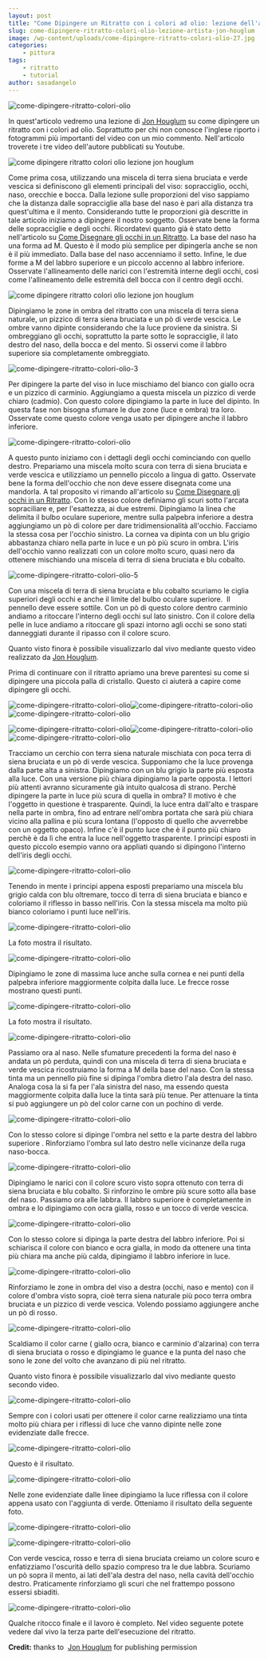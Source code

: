 ```yaml
---
layout: post
title: "Come Dipingere un Ritratto con i colori ad olio: lezione dell'artista Jon Houglum"
slug: come-dipingere-ritratto-colori-olio-lezione-artista-jon-houglum
image: /wp-content/uploads/come-dipingere-ritratto-colori-olio-27.jpg
categories:
    - pittura
tags:
    - ritratto
    - tutorial
author: sasadangelo
---
```


![come-dipingere-ritratto-colori-olio](https://www.disegnoepittura.it/wp-content/uploads/come-dipingere-ritratto-colori-olio-27.jpg "come-dipingere-ritratto-colori-olio")

In quest'articolo vedremo una lezione di [Jon Houglum](http://www.houglumfineart.com/) su come dipingere un ritratto con i colori ad olio. Soprattutto per chi non conosce l'inglese riporto i fotogrammi più importanti del video con un mio commento. Nell'articolo troverete i tre video dell'autore pubblicati su Youtube.

![come dipingere ritratto colori olio lezione jon houglum](https://www.disegnoepittura.it/wp-content/uploads/portrait-1.jpg "come dipingere ritratto colori olio lezione jon houglum")

Come prima cosa, utilizzando una miscela di terra siena bruciata e verde vescica si definiscono gli elementi principali del viso: sopracciglio, occhi, naso, orecchie e bocca. Dalla lezione sulle proporzioni del viso sappiamo che la distanza dalle sopracciglie alla base del naso è pari alla distanza tra quest'ultima e il mento. Considerando tutte le proporzioni già descritte in tale articolo iniziamo a dipingere il nostro soggetto. Osservate bene la forma delle sopracciglie e degli occhi. Ricordatevi quanto già è stato detto nell'articolo su [Come Disegnare gli occhi in un Ritratto](https://www.disegnoepittura.it/come-disegnare-occhi-ritratto/). La base del naso ha una forma ad M. Questo è il modo più semplice per dipingerla anche se non è il più immediato. Dalla base del naso accenniamo il setto. Infine, le due forme a M del labbro superiore e un piccolo accenno al labbro inferiore. Osservate l'allineamento delle narici con l'estremità interne degli occhi, così come l'allineamento delle estremità dell bocca con il centro degli occhi.

![come dipingere ritratto colori olio lezione jon houglum](https://www.disegnoepittura.it/wp-content/uploads/portrait-2.jpg "come dipingere ritratto colori olio lezione jon houglum")

Dipingiamo le zone in ombra del ritratto con una miscela di terra siena naturale, un pizzico di terra siena bruciata e un pò di verde vescica. Le ombre vanno dipinte considerando che la luce proviene da sinistra. Si ombreggiano gli occhi, soprattutto la parte sotto le sopracciglie, il lato destro del naso, della bocca e del mento. Si osservi come il labbro  superiore sia completamente ombreggiato.

![come-dipingere-ritratto-colori-olio-3](https://www.disegnoepittura.it/wp-content/uploads/come-dipingere-ritratto-colori-olio-3.jpg "come-dipingere-ritratto-colori-olio")

Per dipingere la parte del viso in luce mischiamo del bianco con giallo ocra e un pizzico di carminio. Aggiungiamo a questa miscela un pizzico di verde chiaro (cadmio). Con questo colore dipingiamo la parte in luce del dipinto. In questa fase non bisogna sfumare le due zone (luce e ombra) tra loro. Osservate come questo colore venga usato per dipingere anche il labbro inferiore.

![come-dipingere-ritratto-colori-olio](https://www.disegnoepittura.it/wp-content/uploads/come-dipingere-ritratto-colori-olio-4.jpg "come-dipingere-ritratto-colori-olio-4")

A questo punto iniziamo con i dettagli degli occhi cominciando con quello destro. Prepariamo una miscela molto scura con terra di siena bruciata e verde vescica e utilizziamo un pennello piccolo a lingua di gatto. Osservate bene la forma dell'occhio che non deve essere disegnata come una mandorla. A tal proposito vi rimando all'articolo su [Come Disegnare gli occhi in un Ritratto](https://www.disegnoepittura.it/come-disegnare-occhi-ritratto/). Con lo stesso colore definiamo gli scuri sotto l'arcata sopraciliare e, per l'esattezza, ai due estremi. Dipingiamo la linea che delimita il bulbo oculare superiore, mentre sulla palpebra inferiore a destra aggiungiamo un pò di colore per dare tridimensionalità all'occhio. Facciamo la stessa cosa per l'occhio sinistro. La cornea va dipinta con un blu grigio abbastanza chiaro nella parte in luce e un pò più scuro in ombra. L'iris dell'occhio vanno realizzati con un colore molto scuro, quasi nero da ottenere mischiando una miscela di terra di siena bruciata e blu cobalto.

![come-dipingere-ritratto-colori-olio-5](https://www.disegnoepittura.it/wp-content/uploads/come-dipingere-ritratto-colori-olio-5.jpg "come-dipingere-ritratto-colori-olio")

Con una miscela di terra di siena bruciata e blu cobalto scuriamo le ciglia superiori degli occhi e anche il limite del bulbo oculare superiore.  Il pennello deve essere sottile. Con un pò di questo colore dentro carminio andiamo a ritoccare l'interno degli occhi sul lato sinistro. Con il colore della pelle in luce andiamo a ritoccare gli spazi intorno agli occhi se sono stati danneggiati durante il ripasso con il colore scuro.

Quanto visto finora è possibile visualizzarlo dal vivo mediante questo video realizzato da [Jon Houglum](http://www.houglumfineart.com/).

Prima di continuare con il ritratto apriamo una breve parentesi su come si dipingere una piccola palla di cristallo. Questo ci aiuterà a capire come dipingere gli occhi.

![come-dipingere-ritratto-colori-olio](https://www.disegnoepittura.it/wp-content/uploads/come-dipingere-ritratto-colori-olio-6.jpg "come-dipingere-ritratto-colori-olio")![come-dipingere-ritratto-colori-olio](https://www.disegnoepittura.it/wp-content/uploads/come-dipingere-ritratto-colori-olio-7.jpg "come-dipingere-ritratto-colori-olio")![come-dipingere-ritratto-colori-olio](https://www.disegnoepittura.it/wp-content/uploads/come-dipingere-ritratto-colori-olio-8.jpg "come-dipingere-ritratto-colori-olio")

![come-dipingere-ritratto-colori-olio](https://www.disegnoepittura.it/wp-content/uploads/come-dipingere-ritratto-colori-olio-9.jpg "come-dipingere-ritratto-colori-olio")![come-dipingere-ritratto-colori-olio](https://www.disegnoepittura.it/wp-content/uploads/come-dipingere-ritratto-colori-olio-10.jpg "come-dipingere-ritratto-colori-olio")![come-dipingere-ritratto-colori-olio](https://www.disegnoepittura.it/wp-content/uploads/come-dipingere-ritratto-colori-olio-11.jpg "come-dipingere-ritratto-colori-olio")

Tracciamo un cerchio con terra siena naturale mischiata con poca terra di siena bruciata e un pò di verde vescica. Supponiamo che la luce provenga dalla parte alta a sinistra. Dipingiamo con un blu grigio la parte più esposta alla luce. Con una versione più chiara dipingiamo la parte opposta. I lettori più attenti avranno sicuramente già intuito qualcosa di strano. Perchè dipingere la parte in luce più scura di quella in ombra? Il motivo è che l'oggetto in questione è trasparente. Quindi, la luce entra dall'alto e traspare nella parte in ombra, fino ad entrare nell'ombra portata che sarà più chiara vicino alla pallina e più scura lontana (l'opposto di quello che avverrebbe con un oggetto opaco). Infine c'è il punto luce che è il punto più chiaro perchè è da lì che entra la luce nell'oggetto trasparente. I principi esposti in questo piccolo esempio vanno ora appliati quando si dipingono l'interno dell'iris degli occhi.

![come-dipingere-ritratto-colori-olio](https://www.disegnoepittura.it/wp-content/uploads/come-dipingere-ritratto-colori-olio-12.jpg "come-dipingere-ritratto-colori-olio")

Tenendo in mente i principi appena esposti prepariamo una miscela blu grigio calda con blu oltremare, tocco di terra di siena bruciata e bianco e coloriamo il riflesso in basso nell'iris. Con la stessa miscela ma molto più bianco coloriamo i punti luce nell'iris.

![come-dipingere-ritratto-colori-olio](https://www.disegnoepittura.it/wp-content/uploads/come-dipingere-ritratto-colori-olio-13.jpg "come-dipingere-ritratto-colori-olio")

La foto mostra il risultato.

![come-dipingere-ritratto-colori-olio](https://www.disegnoepittura.it/wp-content/uploads/come-dipingere-ritratto-colori-olio-14.jpg "come-dipingere-ritratto-colori-olio")

Dipingiamo le zone di massima luce anche sulla cornea e nei punti della palpebra inferiore maggiormente colpita dalla luce. Le frecce rosse mostrano questi punti.

![come-dipingere-ritratto-colori-olio](https://www.disegnoepittura.it/wp-content/uploads/come-dipingere-ritratto-colori-olio-15.jpg "come-dipingere-ritratto-colori-olio")

La foto mostra il risultato.

![come-dipingere-ritratto-colori-olio](https://www.disegnoepittura.it/wp-content/uploads/come-dipingere-ritratto-colori-olio-16.jpg "come-dipingere-ritratto-colori-olio")

Passiamo ora al naso. Nelle sfumature precedenti la forma del naso è andata un pò perduta, quindi con una miscela di terra di siena bruciata e verde vescica ricostruiamo la forma a M della base del naso. Con la stessa tinta ma un pennello più fine si dipinga l'ombra dietro l'ala destra del naso. Analoga cosa la si fa per l'ala sinistra del naso, ma essendo questa maggiormente colpita dalla luce la tinta sarà più tenue. Per attenuare la tinta si può aggiungere un pò del color carne con un pochino di verde.

![come-dipingere-ritratto-colori-olio](https://www.disegnoepittura.it/wp-content/uploads/come-dipingere-ritratto-colori-olio-17.jpg "come-dipingere-ritratto-colori-olio")

Con lo stesso colore si dipinge l'ombra nel setto e la parte destra del labbro superiore . Rinforziamo l'ombra sul lato destro nelle vicinanze della ruga naso-bocca.

![come-dipingere-ritratto-colori-olio](https://www.disegnoepittura.it/wp-content/uploads/come-dipingere-ritratto-colori-olio-18.jpg "come-dipingere-ritratto-colori-olio")

Dipingiamo le narici con il colore scuro visto sopra ottenuto con terra di siena bruciata e blu cobalto. Si rinforzino le ombre più scure sotto alla base del naso. Passiamo ora alle labbra. Il labbro superiore è completamente in ombra e lo dipingiamo con ocra gialla, rosso e un tocco di verde vescica.

![come-dipingere-ritratto-colori-olio](https://www.disegnoepittura.it/wp-content/uploads/come-dipingere-ritratto-colori-olio-19.jpg "come-dipingere-ritratto-colori-olio")

Con lo stesso colore si dipinga la parte destra del labbro inferiore. Poi si schiarisca il colore con bianco e ocra gialla, in modo da ottenere una tinta più chiara ma anche più calda, dipingiamo il labbro inferiore in luce.

![come-dipingere-ritratto-colori-olio](https://www.disegnoepittura.it/wp-content/uploads/come-dipingere-ritratto-colori-olio-20.jpg "come-dipingere-ritratto-colori-olio")

Rinforziamo le zone in ombra del viso a destra (occhi, naso e mento) con il colore d'ombra visto sopra, cioè terra siena naturale più poco terra ombra bruciata e un pizzico di verde vescica. Volendo possiamo aggiungere anche un pò di rosso.

![come-dipingere-ritratto-colori-olio](https://www.disegnoepittura.it/wp-content/uploads/come-dipingere-ritratto-colori-olio-21.jpg "come-dipingere-ritratto-colori-olio")

Scaldiamo il color carne ( giallo ocra, bianco e carminio d'alzarina) con terra di siena bruciata o rosso e dipingiamo le guance e la punta del naso che sono le zone del volto che avanzano di più nel ritratto.

Quanto visto finora è possibile visualizzarlo dal vivo mediante questo secondo video.

![come-dipingere-ritratto-colori-olio](https://www.disegnoepittura.it/wp-content/uploads/come-dipingere-ritratto-colori-olio-22.jpg "come-dipingere-ritratto-colori-olio")

Sempre con i colori usati per ottenere il color carne realizziamo una tinta molto più chiara per i riflessi di luce che vanno dipinte nelle zone evidenziate dalle frecce.

![come-dipingere-ritratto-colori-olio](https://www.disegnoepittura.it/wp-content/uploads/come-dipingere-ritratto-colori-olio-23.jpg)

Questo è il risultato.

![come-dipingere-ritratto-colori-olio](https://www.disegnoepittura.it/wp-content/uploads/come-dipingere-ritratto-colori-olio-24.jpg "come-dipingere-ritratto-colori-olio")

Nelle zone evidenziate dalle linee dipingiamo la luce riflessa con il colore appena usato con l'aggiunta di verde. Otteniamo il risultato della seguente foto.

![come-dipingere-ritratto-colori-olio](https://www.disegnoepittura.it/wp-content/uploads/come-dipingere-ritratto-colori-olio-25.jpg "come-dipingere-ritratto-colori-olio")

![come-dipingere-ritratto-colori-olio](https://www.disegnoepittura.it/wp-content/uploads/come-dipingere-ritratto-colori-olio-26.jpg "come-dipingere-ritratto-colori-olio")

Con verde vescica, rosso e terra di siena bruciata creiamo un colore scuro e enfatizziamo l'oscurità dello spazio compreso tra le due labbra. Scuriamo un pò sopra il mento, ai lati dell'ala destra del naso, nella cavità dell'occhio destro. Praticamente rinforziamo gli scuri che nel frattempo possono essersi sbiaditi.

![come-dipingere-ritratto-colori-olio](https://www.disegnoepittura.it/wp-content/uploads/come-dipingere-ritratto-colori-olio-27.jpg "come-dipingere-ritratto-colori-olio")

Qualche ritocco finale e il lavoro è completo. Nel video seguente potete vedere dal vivo la terza parte dell'esecuzione del ritratto.

**Credit:** thanks to  [Jon Houglum](http://www.houglumfineart.com/) for publishing permission[](http://www.houglumfineart.com/)
